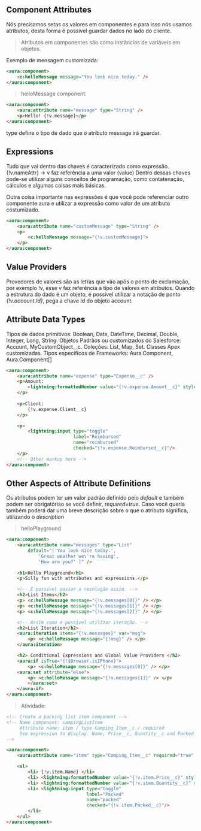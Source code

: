 ## Component Attributes

Nós precisamos setas os valores em componentes e para isso nós usamos
atributos, desta forma é possível guardar dados no lado do cliente.
> Atributos em componentes são como instâncias de variáveis em objetos.

Exemplo de mensagem customizada:
```html
<aura:component>
    <c:helloMessage message="You look nice today." />
</aura:component>
```

> helloMessage component:
```html
<aura:component>
    <aura:attribute name="message" type="String" />
    <p>Hello! {!v.message}</p>
</aura:component>
```
type define o tipo de dado que o atributo message irá guardar.

## Expressions

Tudo que vai dentro das chaves é caracterizado como expressão.
{!v.nameAttr} -> v faz referência a uma valor (value)
Dentro dessas chaves pode-se utilizar alguns conceitos de programação, como
contatenação, cálculos e algumas coisas mais básicas.

Outra coisa importante nas expressões é que você pode referenciar outro 
componente aura e utilizar a expressão como valor de um atributo costumizado.
```html
<aura:component>
    <aura:attribute name="customMessage" type="String" />
    <p>
        <c:helloMessage message="{!v.customMessage}">
    </p>
</aura:component>
```

## Value Providers

Provedores de valores são as letras que vão após o ponto de exclamação, 
por exemplo !v, esse v faz referência a tipo de valores em atributos.
Quando a estrutura do dado é um objeto, é possível utilizar a notação de ponto
*{!v.account.Id}*, pega a chave Id do objeto account.

## Attribute Data Types

Tipos de dados primitivos: Boolean, Date, DateTime, Decimal, Double, Integer,
Long, String.
Objetos Padrãos ou customizados do Salesforce: Account, MyCustomObject__c.
Coleções: List, Map, Set.
Classes Apex customizadas.
Tipos específicos de Frameworks: Aura.Component, Aura.Component[]

```html
<aura:component>
    <aura:attribute name="expense" type="Expense__c" />
    <p>Amount:
        <lightning:formattedNumber value="{!v.expense.Amount__c}" style="currency" />
    </p>
    
    <p>Client:
        {!v.expense.Client__c}
    </p>

    <p>
        <lightning:input type="toggle"
                         label="Reimbursed"
                         name="reimbursed"
                         checked="{!v.expense.Reimbursed__c}"/>
    </p>
    <!-- Other markup here -->
</aura:compoent>
```

## Other Aspects of Attribute Definitions

Os atributos podem ter um valor padrão definido pelo *default* e também podem
ser obrigatóriso se você definir, *required=true*. Caso você queria também
poderá dar uma breve descrição sobre o que o atributo significa, utilizando o 
*description*
>helloPlayground
```html
<aura:component>
    <aura:attribute name="messages" type="List" 
        default="['You look nice today.',
            'Great weather we\'re having',
            'How are you?' ]" />
    
    <h1>Hello Playground</h1>
    <p>Silly fun with attributes and expressions.</p>

    <!-- É possível passar a resolução assim. -->
    <h2>List Items</h2>
    <p> <c:helloMessage message="{!v.messages[0]}" /> </p>
    <p> <c:helloMessage message="{!v.messages[1]}" /> </p>
    <p> <c:helloMessage message="{!v.messages[2]}" /> </p>

    <!-- Assim como é possível utilizar iteração. -->
    <h2>List Iteration</h2>
    <aura:iteration items="{!v.messages}" var="msg">
        <p> <c:helloMessage message="{!msg}" /> </p>
    </aura:iteration>

    <h2> Conditional Expressions and Global Value Providers </h2>
    <aura:if isTrue="{!$Browser.isIPhone}">
        <p> <c:helloMesage message="{!v.messages[0]}" /> </p>
    <aura:set attribute="else">
        <p> <c:helloMessage message="{!v.messages[1]}" /> </p>
        </aura:set>
    </aura:if>
</aura:component>
```

> Atividade:
```html
<!-- Create a packing list item component -->
<!-- Name component: campingListItem 
     Attribute name: item / type Camping_Item__c / required
     Use expression to display: Name, Price__c, Quantity__c and Packed__c
-->

<aura:component>
    <aura:attribute name="item" type="Camping_Item__c" required="true" />

    <ul>
        <li> {!v.item.Name} </li>
        <li> <lightning:formattedNumber value="{!v.item.Price__c}" style="currency" /> </li>
        <li> <lightning:formattedNumber value="{!v.item.Quantity__c}" style="decimal" maximumFractionDigits="0" /> </li>
        <li> <lightning:input type="toggle" 
                              label="Packed"
                              name="packed"
                              checked="{!v.item.Packed__c}"/> 
        </li>
    </ul>
</aura:component>

```